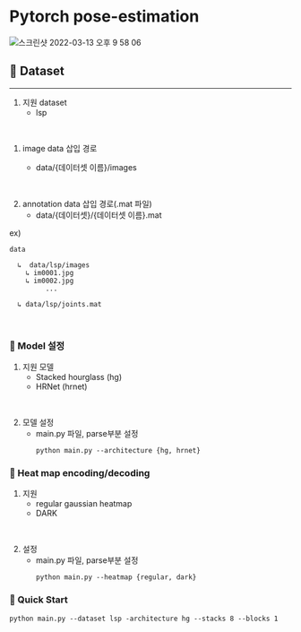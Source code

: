 # Pytorch pose-estimation

![스크린샷 2022-03-13 오후 9 58 06](https://user-images.githubusercontent.com/68729955/158061594-6e4cf9ea-2a0c-4eb1-ba2a-ea3a9708cc8a.png)

## 📍 Dataset
--------
1. 지원 dataset
    - lsp
  
<br>

1. image data 삽입 경로
   
    -  data/{데이터셋 이름}/images  
<br>

2. annotation data 삽입 경로(.mat 파일)
    -  data/{데이터셋}/{데이터셋 이름}.mat  

ex)
```
data

  ↳  data/lsp/images
    ↳ im0001.jpg
    ↳ im0002.jpg
         ...

  ↳ data/lsp/joints.mat
```
<br>

### 📍 Model 설정

1. 지원 모델
   - Stacked hourglass (hg)
   - HRNet (hrnet)  
<br>

2. 모델 설정
   -  main.py 파일, parse부분 설정  
        ``` 
        python main.py --architecture {hg, hrnet}
        ```
  

### 📍 Heat map encoding/decoding
1. 지원 
   - regular gaussian heatmap
   - DARK  
<br>

2. 설정
    - main.py 파일, parse부분 설정
        ```
        python main.py --heatmap {regular, dark}
        ```

### 📍 Quick Start

```
python main.py --dataset lsp -architecture hg --stacks 8 --blocks 1
```
